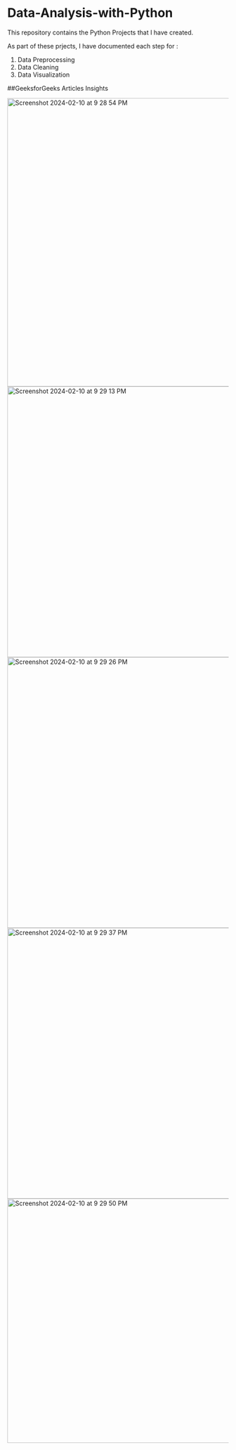 # Data-Analysis-with-Python

This repository contains the Python Projects that I have created.

As part of these prjects, I have documented each step for :
1. Data Preprocessing
2. Data Cleaning
3. Data Visualization



##GeeksforGeeks Articles Insights



<img width="656" alt="Screenshot 2024-02-10 at 9 28 54 PM" src="https://github.com/vidushi-25/Data-Analysis-with-Python/assets/154007399/c0db8490-5dba-4728-8225-89dc63f3b2f2">

<img width="616" alt="Screenshot 2024-02-10 at 9 29 13 PM" src="https://github.com/vidushi-25/Data-Analysis-with-Python/assets/154007399/0c67d4b9-b498-496b-b735-70b1aef75861">

<img width="616" alt="Screenshot 2024-02-10 at 9 29 26 PM" src="https://github.com/vidushi-25/Data-Analysis-with-Python/assets/154007399/5121d224-5845-4a19-a0f1-01a25782907f">


<img width="616" alt="Screenshot 2024-02-10 at 9 29 37 PM" src="https://github.com/vidushi-25/Data-Analysis-with-Python/assets/154007399/736f6034-064b-41e2-bd93-943c35efe249">


<img width="556" alt="Screenshot 2024-02-10 at 9 29 50 PM" src="https://github.com/vidushi-25/Data-Analysis-with-Python/assets/154007399/7e8fb729-672a-4d81-b1de-533801c45ee9">
